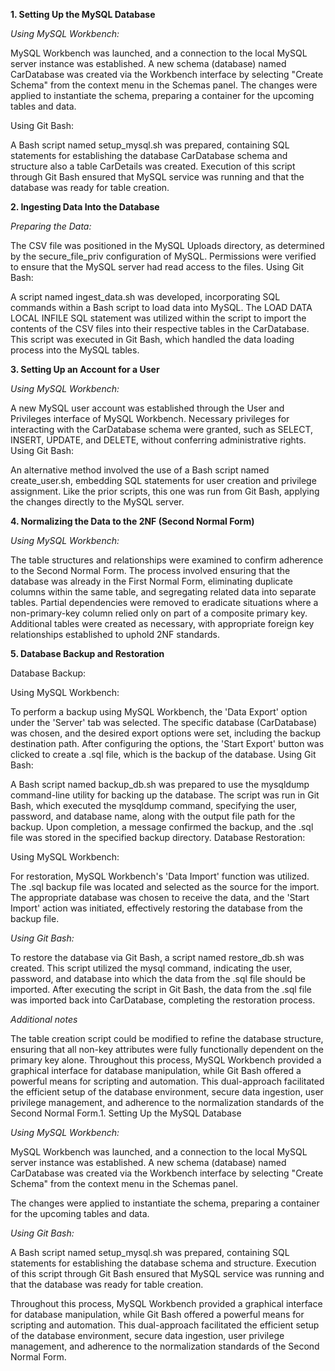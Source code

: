 **1. Setting Up the MySQL Database**

*Using MySQL Workbench:*

MySQL Workbench was launched, and a connection to the local MySQL server instance was established.
A new schema (database) named CarDatabase was created via the Workbench interface by selecting "Create Schema" from the context menu in the Schemas panel.
The changes were applied to instantiate the schema, preparing a container for the upcoming tables and data.

Using Git Bash:

A Bash script named setup_mysql.sh was prepared, containing SQL statements for establishing the database CarDatabase schema and structure also a table CarDetails was created.
Execution of this script through Git Bash ensured that MySQL service was running and that the database was ready for table creation.

**2. Ingesting Data Into the Database**

*Preparing the Data:*

The CSV file was positioned in the MySQL Uploads directory, as determined by the secure_file_priv configuration of MySQL.
Permissions were verified to ensure that the MySQL server had read access to the files.
Using Git Bash:

A script named ingest_data.sh was developed, incorporating SQL commands within a Bash script to load data into MySQL.
The LOAD DATA LOCAL INFILE SQL statement was utilized within the script to import the contents of the CSV files into their respective tables in the CarDatabase.
This script was executed in Git Bash, which handled the data loading process into the MySQL tables.

**3. Setting Up an Account for a User**

*Using MySQL Workbench:*

A new MySQL user account was established through the User and Privileges interface of MySQL Workbench.
Necessary privileges for interacting with the CarDatabase schema were granted, such as SELECT, INSERT, UPDATE, and DELETE, without conferring administrative rights.
Using Git Bash:

An alternative method involved the use of a Bash script named create_user.sh, embedding SQL statements for user creation and privilege assignment.
Like the prior scripts, this one was run from Git Bash, applying the changes directly to the MySQL server.

**4. Normalizing the Data to the 2NF (Second Normal Form)**

*Using MySQL Workbench:*

The table structures and relationships were examined to confirm adherence to the Second Normal Form.
The process involved ensuring that the database was already in the First Normal Form, eliminating duplicate columns within the same table, and segregating related data into separate tables.
Partial dependencies were removed to eradicate situations where a non-primary-key column relied only on part of a composite primary key.
Additional tables were created as necessary, with appropriate foreign key relationships established to uphold 2NF standards.

**5. Database Backup and Restoration**

Database Backup:

Using MySQL Workbench:

To perform a backup using MySQL Workbench, the 'Data Export' option under the 'Server' tab was selected.
The specific database (CarDatabase) was chosen, and the desired export options were set, including the backup destination path.
After configuring the options, the 'Start Export' button was clicked to create a .sql file, which is the backup of the database.
Using Git Bash:

A Bash script named backup_db.sh was prepared to use the mysqldump command-line utility for backing up the database.
The script was run in Git Bash, which executed the mysqldump command, specifying the user, password, and database name, along with the output file path for the backup.
Upon completion, a message confirmed the backup, and the .sql file was stored in the specified backup directory.
Database Restoration:

Using MySQL Workbench:

For restoration, MySQL Workbench's 'Data Import' function was utilized.
The .sql backup file was located and selected as the source for the import.
The appropriate database was chosen to receive the data, and the 'Start Import' action was initiated, effectively restoring the database from the backup file.

*Using Git Bash:*

To restore the database via Git Bash, a script named restore_db.sh was created.
This script utilized the mysql command, indicating the user, password, and database into which the data from the .sql file should be imported.
After executing the script in Git Bash, the data from the .sql file was imported back into CarDatabase, completing the restoration process.

*Additional notes*

The table creation script could be modified to refine the database structure, ensuring that all non-key attributes were fully functionally dependent on the primary key alone.
Throughout this process, MySQL Workbench provided a graphical interface for database manipulation, while Git Bash offered a powerful means for scripting and automation. This dual-approach facilitated the efficient setup of the database environment, secure data ingestion, user privilege management, and adherence to the normalization standards of the Second Normal Form.1. Setting Up the MySQL Database

*Using MySQL Workbench:*

MySQL Workbench was launched, and a connection to the local MySQL server instance was established.
A new schema (database) named CarDatabase was created via the Workbench interface by selecting "Create Schema" from the context menu in the Schemas panel.

The changes were applied to instantiate the schema, preparing a container for the upcoming tables and data.

*Using Git Bash:*

A Bash script named setup_mysql.sh was prepared, containing SQL statements for establishing the database schema and structure.
Execution of this script through Git Bash ensured that MySQL service was running and that the database was ready for table creation.

Throughout this process, MySQL Workbench provided a graphical interface for database manipulation, while Git Bash offered a powerful means for scripting and automation. This dual-approach facilitated the efficient setup of the database environment, secure data ingestion, user privilege management, and adherence to the normalization standards of the Second Normal Form. 
